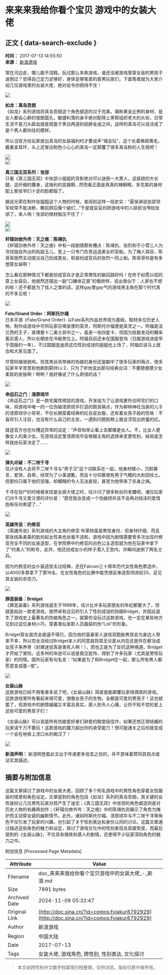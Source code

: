 # 来来来我给你看个宝贝 游戏中的女装大佬

## 正文 { data-search-exclude }


**时间：** 2017-07-13 14:55:50  
**来源：** [新浪游戏](http://games.sina.com.cn/) 

常在河边走，哪儿能不湿鞋。玩过那么多款游戏，谁还没被游戏里穿女装的男孩子迷倒过？觉得自己定力足够好，身体足够笔直的直男玩家们，下面笔者就为大家介绍几位游戏里的女装大佬，绝对会令你把持不住！

![](http://n.sinaimg.cn/games/transform/20170713/UdVf-fyiavtv5046561.jpg)

**如龙：真岛吾朗**  
《如龙》系列游戏将真岛吾朗这个角色塑造的过于完美，堪称黄金比例的身材，是女人都会心醉的俊朗面孔，敏捷利落的身手绝对配得上黑帮组织老大的头衔，日常生活不是刀头舔血就是周旋于黑白两道的纸醉金迷之间，这样的真岛可以说活成了是个男人都向往的模样。

所以当官方给玩家放出真岛的女装福利时才要说声“城会玩”，这个长着稀疏黄毛，戴着金耳环，头上还冒出粉色小心心的真岛一定颠覆了很多真岛粉的人生观吧！

![](http://n.sinaimg.cn/games/transform/20170713/1cnV-fyiavtv5046874.jpg)  
![](http://n.sinaimg.cn/games/transform/20170713/26yG-fyiavtv5047125.jpg)

**真三国无双系列：张郃**  
只看《真三国无双》中张郃小姐姐的背影绝对可以迷倒一大票人，这妖娆的大长腿，这纤细的腰身，这锋利的高跟鞋…然而看正面是真真的辣眼睛，多完美的身材配上那张爷们十足的脸都毁了。

据说光荣在制作张姐姐这个人物的时候，查阅到这样一段史实：“夏侯渊说张郃领军经常不能决断，瞻前顾后像个娘们…”于是就妥妥的把游戏中的人妖担当甩给张郃了，来人呐！张郃的棺材板压不住了！

![](http://n.sinaimg.cn/games/transform/20170713/szWc-fyiavtv5047228.jpg)  
![](http://n.sinaimg.cn/games/transform/20170713/RRrC-fyiavtv5047395.jpg)

**轩辕剑叁外传：天之痕：陈靖仇**  
《轩辕剑叁外传：天之痕》中有一段剧情颇有槽点：陈靖仇、张烈和于小雪三人为寻找独自外出的拓跋玉儿，登上一只专门负责运送美女的官船。为了掩人耳目，陈哥哥居然主动提议自己扮成美女，和装扮成官兵的张烈一同上船。陈哥哥你是有多想穿女装啊！

怎么看在那种情况下都是扮成官兵才是正常男性的脑回路好吗！在终于如愿以偿的穿上女装后，他居然还摆出一副“口嫌体正直”的傲娇样，说出类似于：人家也不想的啦！还不都是为了找人之类的话，这样gay里gay气的游戏男主角在那个时代真的不多见呢！

![](http://n.sinaimg.cn/games/transform/20170713/vQG9-fyiavtv5047669.jpg)

**Fate/Grand Order：阿斯托尔福**  
日本手游《Fate/Grand Order》以Fate系列作品世界观为基础，取材多位历史人物，制作成游戏中可供玩家召唤驱使的英灵，阿斯托尔福便是英灵之一。阿福是法兰西的王子，查理曼十二勇士其中之一，虽是一张四星卡，但因为技能发动的概率着实感人，所以长期坐在冷板凳位上。阿福目前还未在国服登场（日服游戏进度早于国服约一年），不过国服连迪昂这位性别成谜的姐姐也上场了，阿福应该马上就会和大家见面了。

尽管阿福很弱鸡，但其黑丝吊带袜的伪娘的身份还是戳中了很多玩家的萌点，很多玩家辛辛苦苦和他刷到羁绊Lv.2，只为了听他说出那句经典台词：不要随便摸少女柔软的皮肤啊！啊咧？我好像说了什么奇怪的话？

![](http://n.sinaimg.cn/games/transform/20170713/SsWw-fyiavtv5047795.jpg)

**命运石之门：漆原琉华**  
《命运石之门》是一款宅属性明显的游戏，开发组为了让游戏更符合阿宅们的口味，将游戏中唯一的一位伪娘漆原琉华打造的颇具萌点，作为柳林神社当家的儿子的漆原琉华小哥哥，不仅长期穿着经典的红白巫女服，还有着女孩子般的性格：不喜欢引人注目，也没有什么自己的主张，一遇到问题脸颊上就会浮现出娇羞的红。

就连官方也在吐槽这异常的设定：“声音和举止看上去都像是女人。不，比女人更像女人的美少女。在游戏设定里漆原琉华会根据主角的选择来变更性别，结局是怎样就由玩家决定了……

![](http://n.sinaimg.cn/games/transform/20170713/jiCH-fyiavtv5047947.jpg)

**弹丸论破：不二咲千寻**  
估计没有人会将不二咲千寻与“男子汉”这个词联系在一起，他身材矮小，沉默寡言，爱哭，自卑，经常为了小事道歉，而且十分仰慕很有男子气概的大和田纹土。但那份只属于他的坚强，却耀眼的令人无法直视，甚至为他带来了杀身之祸。

千寻在验尸的时候被发现是女装大佬之时，估计闪了很多粉丝的老腰吧，诸位玩家们对千寻又爱又恨的评价是：“感觉我会变成一个伪娘控并且不会再对纯洁的爱情抱有任何希望了…”

![](http://n.sinaimg.cn/games/transform/20170713/Dpr1-fyiavtv5048022.jpg)

**英雄传说：约修亚**  
《英雄传说》系列游戏的大主角约修亚·布莱特虽是男性身份，但身材纤细，而且那张线条柔美的脸扮起女性来也丝毫不违和，游戏中因为剧情需要曾多次出现约修亚完全不同的女装造型，在学院祭中约修亚的白色公主造型就为他在玩家中拿下了“约美人”的称号，此外，他还扮成女仆的样子潜入王宫内，并瞬间迷倒了两名士兵。

因为约修亚的女仆装造型太过经典，还在Falcom三十周年历代女性角色票选中，以4000多票拿下了第16名，在女性角色的比赛中能凭借反串造型闯进前20，足见其女装的杀伤力。

![](http://n.sinaimg.cn/games/transform/20170713/Cn-3-fyiavtv5048188.jpg)

**罪恶装备：Bridget**  
《罪恶装备》系列游戏诞生于1998年，估计比许多玩家朋友的年纪都要大了，但就是如此一款老游戏，居然卓有远见的引入了性别成谜的伪娘Bridget，并因此诞生了游戏史上最著名的伪娘角色之一。就算你没玩过这款游戏，也一定在某些地方见到过这位身材小巧，穿着类似圣职人员服装的伪“Loli”的形象。

Bridget穿女装完全是逼不得已，因为他的富豪家人迷信双胞胎男孩会为身边人带来不幸，所以完全没经过Bridget本人的同意就将其无论是从内在还是外在都当成女孩子来养育（封建迷信真是害死人啊！），而也正是为了反抗这种境遇，Bridget才开始了冒险。这多舛的命途可以说是我见犹怜，得到了许多玩家（尤其是男性玩家）的同情。国外玩家有句名言：“如果是为了和Bridget在一起，那么所有男人都愿意变成基♂佬”。

![](http://n.sinaimg.cn/games/transform/20170713/e1Hm-fyiavtv5048394.jpg)

**女装山脉**  
这款游戏已经不用笔者多说了吧，《女装山脉》简直是能颠覆玩家择偶观的游戏。这款游戏里所有看起来很可爱，很像女孩子的生物，全都是可爱的男孩子！这也就罢了，但游戏中的剧情偏偏又丰富且真实，感人到令人心痛，让你不知不觉的爱上这些可爱的男孩子们！

《女装山脉》可以说是所有伪娘爱好者们钟爱的殿堂级佳作，如果还想正常结婚的玩家请千万不要玩！这款游戏的魔力超出你的承受能力！很可能通关之后你就变成一个会在地铁上流口水的痴汉了！

![](http://n.sinaimg.cn/games/transform/20170713/fnWV-fyiavtv5048575.jpg)

**新浪声明：** 新浪网登载此文出于传递更多信息之目的，并不意味着赞同其观点或证实其描述。

## 摘要与附加信息

<!-- tcd_abstract -->
这篇文章探讨了游戏中的女装大佬，回顾了多个知名游戏中的男性角色穿着女性服装的情景和角色设定。文章提到的角色包括《如龙》系列的真岛吾朗，其关键的女性装扮让几位男性玩家对其产生了迷恋；《真三国无双》中张郃的角色塑造则是对历史人物的有趣再创作；《轩辕剑叁外传：天之痕》中的陈靖仇则展示了角色为掩护而主动穿女装的幽默情节。此外，诸如阿斯托尔福、漆原琉华与不二咲千寻等角色不仅引发了玩家的兴趣，也引起了关于性别表达和身份认同的讨论。这篇文章通过描述这些角色的魅力和设定，探讨了游戏文化中的性别表现及其接受度，而最后提到的《女装山脉》，不仅具有搞笑和感人的剧情，还使得不少玩家深陷角色的魅力之中。
<!-- tcd_abstract_end -->

附加信息 [Processed Page Metadata]

| Attribute       | Value                                  |
|-----------------|----------------------------------------|
| Filename        | doc_来来来我给你看个宝贝游戏中的女装大佬_-_新浪.md                             |
| Size            | 7891 bytes                           |
| Archived Date   | 2024-11-09 05:32:47                             |
| Original Link   | [http://doc.sina.cn/?id=comos:fyiakur8792929](http://doc.sina.cn/?id=comos:fyiakur8792929)                       |
| Author          | 新浪游戏                               |
| Region          | 中国大陆                               |
| Date            | 2017-07-13                                 |
| Tags            | 女装大佬, 游戏角色, 跨性别, 性别表达, 文化探讨                                 |
>
> 本文由跨性别中文数字档案馆归档整理，仅供浏览。版权归原作者所有。
>